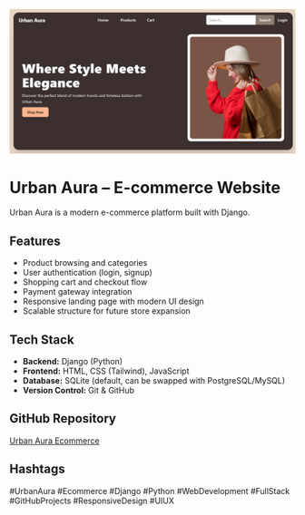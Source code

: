 ![Urban Aura Ecommerce](https://raw.githubusercontent.com/arooba-shafique/urban-aura-ecommerce/main/images/thumbnail.png)

# Urban Aura – E-commerce Website

Urban Aura is a modern e-commerce platform built with Django.

## Features
- Product browsing and categories
- User authentication (login, signup)
- Shopping cart and checkout flow
- Payment gateway integration 
- Responsive landing page with modern UI design
- Scalable structure for future store expansion

## Tech Stack
- **Backend:** Django (Python)
- **Frontend:** HTML, CSS (Tailwind), JavaScript
- **Database:** SQLite (default, can be swapped with PostgreSQL/MySQL)
- **Version Control:** Git & GitHub

## GitHub Repository
[Urban Aura Ecommerce](https://github.com/arooba-shafique/urban-aura-ecommerce)

## Hashtags
#UrbanAura #Ecommerce #Django #Python #WebDevelopment #FullStack #GitHubProjects #ResponsiveDesign #UIUX
